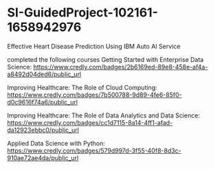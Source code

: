 # SI-GuidedProject-102161-1658942976
Effective Heart Disease Prediction Using IBM Auto AI Service

completed the following courses
  Getting Started with Enterprise Data Science: 
  https://www.credly.com/badges/2b6169ed-89e8-458e-af4a-a8492d04ded6/public_url
  
  Improving Healthcare: The Role of Cloud Computing:
  https://www.credly.com/badges/7b500788-9d89-4fe6-85f0-d0c9616f74a6/public_url
  
  Improving Healthcare: The Role of Data Analytics and Data Science:
  https://www.credly.com/badges/cc1d7115-8a14-4ff1-afad-da12923ebbc0/public_url
  
  Applied Data Science with Python:
  https://www.credly.com/badges/579d997d-3f55-40f8-8d3c-910ae72ae4da/public_url
